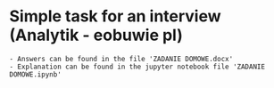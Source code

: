 # Simple task for an interview (Analytik - eobuwie pl)

    - Answers can be found in the file 'ZADANIE DOMOWE.docx'
    - Explanation can be found in the jupyter notebook file 'ZADANIE DOMOWE.ipynb'